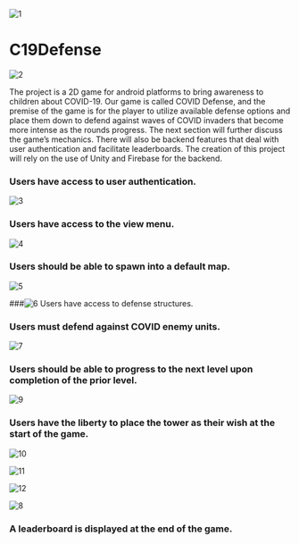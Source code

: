 ![1](https://user-images.githubusercontent.com/85206339/220464837-38c150c1-3041-48ce-b8fa-1c2f9233cfd7.png)
# C19Defense
![2](https://user-images.githubusercontent.com/85206339/220464719-a9c3f5a2-1981-4853-94fa-96596edc3fc7.png)

The project is a 2D game for android platforms to bring awareness to children about COVID-19.
Our game is called COVID Defense, and the premise of the game is for the player to utilize available defense options and place them down 
to defend against waves of COVID invaders that become more intense as the rounds progress. The next section will further discuss the game’s 
mechanics. There will also be backend features that deal with user authentication and facilitate leaderboards. The creation of this project 
will rely on the use of Unity and Firebase for the backend.

### Users have access to user authentication. 
![3](https://user-images.githubusercontent.com/85206339/220464809-27707419-1d99-469e-aa86-34cda31018ec.png)

### Users have access to the view menu. 
![4](https://user-images.githubusercontent.com/85206339/220464886-dd0e507d-33b3-42e6-b6c5-63b3ce28665c.png)
### Users should be able to spawn into a default map.  
![5](https://user-images.githubusercontent.com/85206339/220464941-62247c93-782e-4be3-9db1-afc200055021.png)

###![6](https://user-images.githubusercontent.com/85206339/220464964-22fe9b28-6672-4dfd-b671-05d37085eaf1.png)
 Users have access to defense structures. 

### Users must defend against COVID enemy units. 
![7](https://user-images.githubusercontent.com/85206339/220464973-2ab6c500-4dc6-4cec-a661-8bce5814a8ec.png)

### Users should be able to progress to the next level upon completion of the prior level. 
![9](https://user-images.githubusercontent.com/85206339/220464994-d8f2f994-78c7-4f60-aa7b-81ed3674b1d0.png)

### Users have the liberty to place the tower as their wish at the start of the game. 
 ![10](https://user-images.githubusercontent.com/85206339/220465154-b381a594-914a-4d84-88d0-2a746a09b4b7.png)
 
![11](https://user-images.githubusercontent.com/85206339/220465493-5b50a534-7c38-4744-9727-1941f6221630.png)

![12](https://user-images.githubusercontent.com/85206339/220465523-260febd8-01f3-4fb5-9175-a9cf43c5f04f.png)

![8](https://user-images.githubusercontent.com/85206339/220465240-57417a59-c816-46fb-bac3-75ec7a414f75.png)

### A leaderboard is displayed at the end of the game. 

